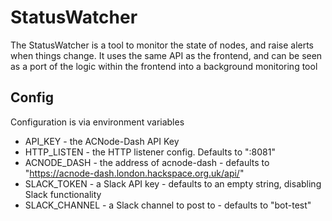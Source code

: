 StatusWatcher
===
The StatusWatcher is a tool to monitor the state of nodes, and raise alerts when things change.
It uses the same API as the frontend, and can be seen as a port of the logic within the frontend into a background monitoring tool

Config
---
Configuration is via environment variables
* API_KEY - the ACNode-Dash API Key
* HTTP_LISTEN - the HTTP listener config. Defaults to ":8081"
* ACNODE_DASH - the address of acnode-dash - defaults to "https://acnode-dash.london.hackspace.org.uk/api/"
* SLACK_TOKEN - a Slack API key - defaults to an empty string, disabling Slack functionality
* SLACK_CHANNEL - a Slack channel to post to - defaults to "bot-test"
